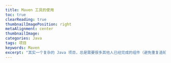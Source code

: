 ```yaml
---
title: Maven 工具的使用
toc: true
clearReading: true
thumbnailImagePosition: right
metaAlignment: center
thumbnailImage:
categories: Java
tags: 项目
keywords: Maven
excerpt: "其实一个复杂的 Java 项目，总是需要很多其他人已经完成的组件（避免重复造轮子），在前端中可以使用 npm 或 yarn 等包管理工具添加依赖，由于我主要使用 maven 工具，所以主要介绍 maven 工具下的开发流程"
---
```

